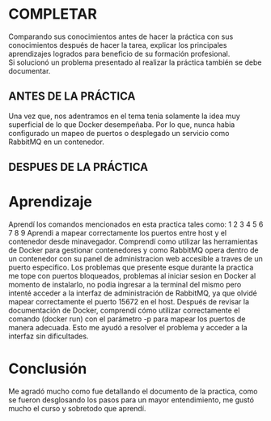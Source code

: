 # COMPLETAR  
Comparando sus conocimientos antes de hacer la práctica con sus conocimientos después de hacer la tarea, explicar los principales aprendizajes logrados para beneficio de su formación profesional.  
Si solucionó un problema presentado al realizar la práctica también se debe documentar.
## ANTES DE LA PRÁCTICA
Una vez que, nos adentramos en el tema tenia solamente la idea muy superficial de lo que Docker desempeñaba. Por lo que, nunca
habia configurado un mapeo de puertos o desplegado un servicio como RabbitMQ en un contenedor. 
## DESPUES DE LA PRÁCTICA
# Aprendizaje 
Aprendí los comandos mencionados en esta practica tales como:
1 
2
3
4
5
6
7
8
9
Aprendi a mapear correctamente los puertos entre host y el contenedor desde minavegador. Comprendí como utilizar las 
herramientas de Docker para gestionar contenedores y como RabbitMQ opera dentro de un contenedor con su panel de 
administracion web accesible a traves de un puerto especifico.
Los problemas que presente esque durante la practica me tope con puertos bloqueados, problemas al iniciar sesion en Docker 
al momento de instalarlo, no podia ingresar a la terminal del mismo pero intenté acceder a la interfaz de administración de 
RabbitMQ, ya que olvidé mapear correctamente el puerto 15672 en el host. Después de revisar la documentación de Docker, 
comprendí cómo utilizar correctamente el comando (docker run) con el parámetro -p para mapear los puertos de manera 
adecuada. Esto me ayudó a resolver el problema y acceder a la interfaz sin dificultades.
# Conclusión 
Me agradó mucho como fue detallando el documento de la practica, como se fueron desglosando los pasos para un mayor 
entendimiento, me gustó mucho el curso y sobretodo que aprendí.
